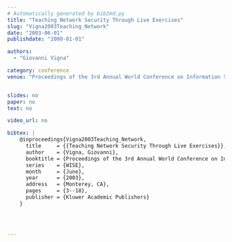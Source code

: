 ```yaml
---
# Automatically generated by bib2md.py
title: "Teaching Network Security Through Live Exercises"
slug: "Vigna2003Teaching_Network"
date: "2003-06-01"
publishdate: "2000-01-01"

authors:
  - "Giovanni Vigna"

category: conference
venue: "Proceedings of the 3rd Annual World Conference on Information Security Education (WISE)"


slides: no
paper: no
text: no

video_url: no

bibtex: |
    @inproceedings{Vigna2003Teaching_Network,
      title     = {{Teaching Network Security Through Live Exercises}},
      author    = {Vigna, Giovanni},
      booktitle = {Proceedings of the 3rd Annual World Conference on Information Security Education},
      series    = {WISE},
      month     = {June},
      year      = {2003},
      address   = {Monterey, CA},
      pages     = {3--18},
      publisher = {Kluwer Academic Publishers}
    }




---
```


